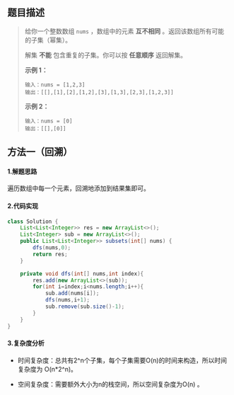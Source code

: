 ## 题目描述 
>  给你一个整数数组 `nums` ，数组中的元素 **互不相同** 。返回该数组所有可能的子集（幂集）。
>
>  解集 **不能** 包含重复的子集。你可以按 **任意顺序** 返回解集。
>
>   
>
>  **示例 1：**
>
>  ```
>  输入：nums = [1,2,3]
>  输出：[[],[1],[2],[1,2],[3],[1,3],[2,3],[1,2,3]]
>  ```
>
>  **示例 2：**
>
>  ```
>  输入：nums = [0]
>  输出：[[],[0]]
>  ```


## 方法一（回溯）
#### 1.解题思路
遍历数组中每一个元素，回溯地添加到结果集即可。

#### 2.代码实现
```java
class Solution {
    List<List<Integer>> res = new ArrayList<>();
    List<Integer> sub = new ArrayList<>();
    public List<List<Integer>> subsets(int[] nums) {
        dfs(nums,0);
        return res;
    }

    private void dfs(int[] nums,int index){
        res.add(new ArrayList<>(sub));
        for(int i=index;i<nums.length;i++){
            sub.add(nums[i]);
            dfs(nums,i+1);
            sub.remove(sub.size()-1);
        }
    }
}
```
#### 3.复杂度分析

- 时间复杂度：总共有2^n个子集，每个子集需要O(n)的时间来构造，所以时间复杂度为 O(n\*2^n)。

- 空间复杂度：需要额外大小为n的栈空间，所以空间复杂度为O(n) 。

